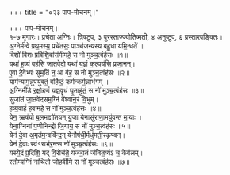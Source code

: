 +++
title = "०२३ पाप-मोचनम्।"

+++
पाप-मोचनम्।  
१-७ मृगारः। प्रचेता अग्निः। त्रिषटुप्, ३ पुरस्ताज्ज्योतिष्मती, ४ अनुष्टुप्, ६ प्रस्तारपङ्क्तिः।  
अ॒ग्नेर्म॑न्वे प्रथ॒मस्य॒ प्रचे॑तसः॒ पाञ्च॑जन्यस्य बहु॒धा यमि॒न्धते॑ ।  
विशो॑ विशः प्रविशि॒वांस॑मीमहे॒ स नो मुञ्च॒त्वंह॑सः ॥१॥  
यथा॑ ह॒व्यं वह॑सि जातवेदो॒ यथा॑ य॒ज्ञं क॒ल्पय॑सि प्रजा॒नन्।  
ए॒वा दे॒वेभ्यः॑ सुम॒तिं न॒ आ व॑ह॒ स नो॑ मुञ्च॒त्वंह॑सः ॥२॥  
याम॑न्याम॒न्नुप॑युक्तं॒ वहि॑ष्ठं॒ कर्म॑न्कर्म॒न्नाभ॑गम् ।  
अ॒ग्निमी॑डे र॒क्षो॒हणं॑ यज्ञ॒वॄधं॑ घृ॒ताहु॑तं॒ स नो॑ मुञ्च॒त्वंह॑सः ॥३॥  
सुजा॑तं जा॒तवे॑दसम॒ग्निं वै॑श्वान॒रं वि॒भुम्।  
ह॒व्य॒वाहं॑ हवामहे॒ स नो॑ मुञ्च॒त्वंह॑सः ॥४॥  
येन॒ ऋष॑यो ब॒लमद्यो॑तयन् यु॒जा येनासु॑राणा॒मयु॑वन्त मा॒याः ।  
येना॒ग्निना॑ प॒णीनिन्द्रो॑ जि॒गाय॒ स नो॑ मुञ्च॒त्वंह॑सः ॥५॥  
येन॑ दे॒वा अ॒मृत॑म॒न्ववि॑न्द॒न् येनौष॑धी॒र्मधु॑मती॒रकृण्वन्।  
येन॑ दे॒वाः स्व॑१राभ॑र॒न्त्स नो॑ मुञ्च॒त्वंह॑सः ॥६॥  
यस्ये॒दं प्र॒दिशि॒ यद् वि॒रोच॑ते॒ यज्जा॒तं ज॑नित॒व्यंऽ च॒ केव॑लम्।  
स्तौम्य॒ग्निं ना॑थि॒तो जो॑हवीमि॒ स नो॑ मुञ्च॒त्वंह॑सः ॥७॥